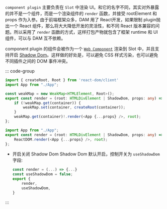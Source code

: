 `component plugin` 主要负责在 `Slot` 中渲染 UI。和它的名字不同，其实对外暴露的并不是一个组件，而是一个渲染组件的 `render` 函数，并接受 rootElement 和 props 作为入参。由于前端框架众多，DAM 用了 React开发，如果限制 plugin抛出一个 React 组件，那么将大大降低开发的灵活性，和不同 React 版本兼容的问题。所以采用了 `render` 函数的方式，这样打包产物就包含了框架 runtime 和 UI组件，可以与 DAM 互不依赖。

component plugin 的组件会被作为一个 [`Web Component`](https://developer.mozilla.org/en-US/docs/Web/Web_Components) 渲染到 Slot 中，并且支持开启 [Shadow Dom](https://developer.mozilla.org/en-US/docs/Web/Web_Components/Using_shadow_DOM)。这样做的好处是，可以避免 CSS 样式污染，也可以避免不同插件之间的 DOM 事件冲突。

::: code-group

```ts [react-18.tsx]
import { createRoot, Root } from 'react-dom/client'
import App from "./App";

const weakMap = new WeakMap<HTMLElement, Root>();
export const render = (root: HTMLDivElement | ShadowDom, props: any) => {
    if (!weakMap.get(container)) {
        weakMap.set(container, createRoot(container));
    }
    weakMap.get(container)!.render(<App {...props} />, root);
};
```

```ts [react-16.tsx]
import App from "./App";
export const render = (root: HTMLDivElement | ShadowDom, props: any) => {
    ReactDOM.render(<App {...props} />, root);
};
```
- 开启关闭 Shadow Dom
    Shadow Dom 默认开启，控制开关为 `useShadowDom` 字段:
    ```ts {5}
    const render = (...) => {...}
    const useShadowDom = false;
    export {
        render,
        useShadowDom,
    }
    ```
  


<!-- ```ts [vue-plugin.tsx]
import App from "./App.vue";
import { createApp, h } from "vue";
export const render = (root: HTMLDivElement | ShadowDom, props: any) => {
    const app = createApp(App, {  // [!code --]
        props, // [!code --]
    }); // [!code --]
    // 需要传入render函数的方式创建，才能
    const app = createApp({ // [!code ++]
        render: () => h(App, {}), // [!code ++]
    }); // [!code ++]
    app.mount(root);
};
``` -->

:::
